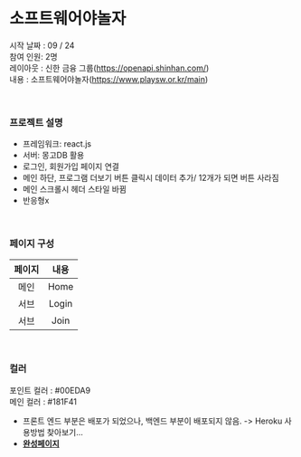 # 소프트웨어야놀자

시작 날짜 : 09 / 24   
참여 인원: 2명   
레이아웃 : 신한 금융 그룹(https://openapi.shinhan.com/)   
내용 : 소프트웨어야놀자(https://www.playsw.or.kr/main)   

<br />   


### 프로젝트 설명
- 프레임워크: react.js
- 서버: 몽고DB 활용
- 로그인, 회원가입 페이지 연결
- 메인 하단, 프로그램 더보기 버튼 클릭시 데이터 추가/ 12개가 되면 버튼 사라짐 
- 메인 스크롤시 헤더 스타일 바뀜
- 반응형x

<br />   

### 페이지 구성
페이지 | 내용
:--: | :--:
메인 | Home
서브 | Login
서브 | Join

<br />   

### 컬러
포인트 컬러 : #00EDA9   
메인 컬러 : #181F41

- 프론트 엔드 부분은 배포가 되었으나, 백엔드 부분이 배포되지 않음. -> Heroku 사용방법 찾아보기...
- [**완성페이지**](https://react-prototype-shop.netlify.app/)
